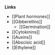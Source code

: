 **Links**
- [[Plant hormones]]
- [[Gibberellins]]
	- [[Germination]]
- [[Cytokinins]]
- [[Auxins]]
- [[Abscisic acid]]
- [[Ethylene]]